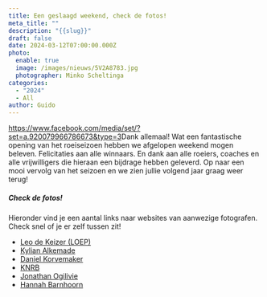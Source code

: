 ```yaml
---
title: Een geslaagd weekend, check de fotos!
meta_title: ""
description: "{{slug}}"
draft: false
date: 2024-03-12T07:00:00.000Z
photo:
  enable: true
  image: /images/nieuws/5V2A8783.jpg
  photographer: Minko Scheltinga
categories:
  - "2024"
  - All
author: Guido
---
```

<https://www.facebook.com/media/set/?set=a.920079966786673&type=3>Dank allemaal! Wat een fantastische opening van het roeiseizoen hebben we afgelopen weekend mogen beleven. Felicitaties aan alle winnaars. En dank aan alle roeiers, coaches en alle vrijwilligers die hieraan een bijdrage hebben geleverd. Op naar een mooi vervolg van het seizoen en we zien jullie volgend jaar graag weer terug!

##### Check de fotos!

Hieronder vind je een aantal links naar websites van aanwezige fotografen. Check snel of je er zelf tussen zit!  

* [Leo de Keizer (LOEP)](https://www.loep.nu/roeiwedstrijden-2024/)
* [Kylian Alkemade](https://www.kylianalkemade.nl/head-of-the-river-amstel-2024-zaterdag/)
* [Daniel Korvemaker](https://danielkorvemaker.nl/) 
* [KNRB](https://knrb.pixieset.com/headoftheriveramstel/)
* [Jonathan Ogilivie](https://www.facebook.com/media/set/?set=a.920079966786673&type=3)
* [Hannah Barnhoorn](https://hannahbarnhoornfotografie.myportfolio.com/head-of-the-river-amstel)
